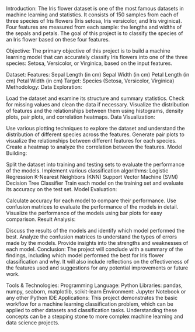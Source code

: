 Introduction:
The Iris flower dataset is one of the most famous datasets in machine learning and statistics. It consists of 150 samples from each of three species of Iris flowers (Iris setosa, Iris versicolor, and Iris virginica). Four features are measured from each sample: the lengths and widths of the sepals and petals. The goal of this project is to classify the species of an Iris flower based on these four features.

Objective:
The primary objective of this project is to build a machine learning model that can accurately classify Iris flowers into one of the three species: Setosa, Versicolor, or Virginica, based on the input features.

Dataset:
Features:
Sepal Length (in cm)
Sepal Width (in cm)
Petal Length (in cm)
Petal Width (in cm)
Target:
Species (Setosa, Versicolor, Virginica)
Methodology:
Data Exploration:

Load the dataset and examine its structure and summary statistics.
Check for missing values and clean the data if necessary.
Visualize the distribution of features and the relationships between them using histograms, density plots, pair plots, and correlation heatmaps.
Data Visualization:

Use various plotting techniques to explore the dataset and understand the distribution of different species across the features.
Generate pair plots to visualize the relationships between different features for each species.
Create a heatmap to analyze the correlation between the features.
Model Building:

Split the dataset into training and testing sets to evaluate the performance of the models.
Implement various classification algorithms:
Logistic Regression
K-Nearest Neighbors (KNN)
Support Vector Machine (SVM)
Decision Tree Classifier
Train each model on the training set and evaluate its accuracy on the test set.
Model Evaluation:

Calculate accuracy for each model to compare their performance.
Use confusion matrices to evaluate the performance of the models in detail.
Visualize the performance of the models using bar plots for easy comparison.
Result Analysis:

Discuss the results of the models and identify which model performed the best.
Analyze the confusion matrices to understand the types of errors made by the models.
Provide insights into the strengths and weaknesses of each model.
Conclusion:
The project will conclude with a summary of the findings, including which model performed the best for Iris flower classification and why. It will also include reflections on the effectiveness of the features used and suggestions for any potential improvements or future work.

Tools & Technologies:
Programming Language: Python
Libraries: pandas, numpy, seaborn, matplotlib, scikit-learn
Environment: Jupyter Notebook or any other Python IDE
Applications:
This project demonstrates the basic workflow for a machine learning classification problem, which can be applied to other datasets and classification tasks. Understanding these concepts can be a stepping stone to more complex machine learning and data science projects.
